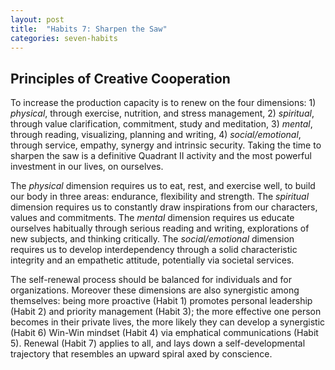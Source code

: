 ```yaml
---
layout: post
title:  "Habits 7: Sharpen the Saw"
categories: seven-habits
---
```


## Principles of Creative Cooperation

To increase the production capacity is to renew on the four dimensions: 1) *physical*, through exercise, nutrition, and stress management, 2) *spiritual*, through value clarification, commitment, study and meditation, 3) *mental*, through reading, visualizing, planning and writing, 4) *social/emotional*, through service, empathy, synergy and intrinsic security. Taking the time to sharpen the saw is a definitive Quadrant II activity and the most powerful investment in our lives, on ourselves. 

The *physical* dimension requires us to eat, rest, and exercise well, to build our body in three areas: endurance, flexibility and strength. The *spiritual* dimension requires us to constantly draw inspirations from our characters, values and commitments. The *mental* dimension requires us educate ourselves habitually through serious reading and writing, explorations of new subjects, and thinking critically. The *social/emotional* dimension requires us to develop interdependency through a solid characteristic integrity and an empathetic attitude, potentially via societal services.  

The self-renewal process should be balanced for individuals and for organizations. Moreover these dimensions are also synergistic among themselves: being more proactive (Habit 1) promotes personal leadership (Habit 2) and priority management (Habit 3); the more effective one person becomes in their private lives, the more likely they can develop a synergistic (Habit 6) Win-Win mindset (Habit 4) via emphatical communications (Habit 5). Renewal (Habit 7) applies to all, and lays down a self-developmental trajectory that resembles an upward spiral axed by conscience. 